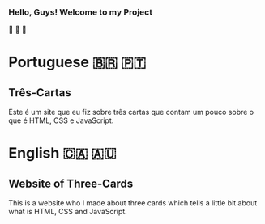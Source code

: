 ### Hello, Guys! Welcome to my Project

🎴 🎴 🎴

# Portuguese 🇧🇷 🇵🇹
## Três-Cartas
 Este é um site que eu fiz sobre três cartas que contam um pouco sobre o que é HTML, CSS e JavaScript.

# English 🇨🇦 🇦🇺
## Website of Three-Cards
This is a website who I made about three cards which tells a little bit about what is HTML, CSS and JavaScript.
